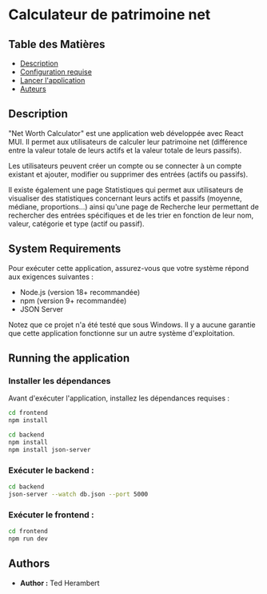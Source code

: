 # Calculateur de patrimoine net

## Table des Matières
- [Description](#description)
- [Configuration requise](#configuration-requise)
- [Lancer l'application](#lancer-l'application)
- [Auteurs](#auteurs)

## Description

"Net Worth Calculator" est une application web développée avec React MUI. Il permet aux utilisateurs de calculer leur patrimoine net (différence entre la valeur totale de leurs actifs et la valeur totale de leurs passifs).

Les utilisateurs peuvent créer un compte ou se connecter à un compte existant et ajouter, modifier ou supprimer des entrées (actifs ou passifs).

Il existe également une page Statistiques qui permet aux utilisateurs de visualiser des statistiques concernant leurs actifs et passifs (moyenne, médiane, proportions...) ainsi qu'une page de Recherche leur permettant de rechercher des entrées spécifiques et de les trier en fonction de leur nom, valeur, catégorie et type (actif ou passif).

## System Requirements

Pour exécuter cette application, assurez-vous que votre système répond aux exigences suivantes :
- Node.js (version 18+ recommandée)
- npm (version 9+ recommandée)
- JSON Server

Notez que ce projet n'a été testé que sous Windows. Il y a aucune garantie que cette application
fonctionne sur un autre système d'exploitation.

## Running the application

### Installer les dépendances
Avant d'exécuter l'application, installez les dépendances requises :
```bash
cd frontend
npm install

cd backend
npm install
npm install json-server
```

### Exécuter le backend :
```bash
cd backend
json-server --watch db.json --port 5000
```

### Exécuter le frontend :
```bash
cd frontend
npm run dev
```

## Authors

- **Author :** Ted Herambert
